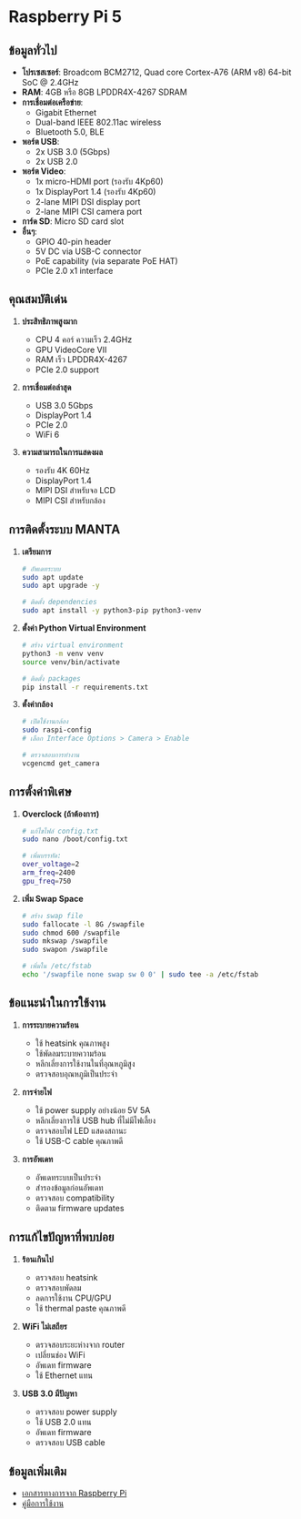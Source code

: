 # Raspberry Pi 5

## ข้อมูลทั่วไป

- **โปรเซสเซอร์**: Broadcom BCM2712, Quad core Cortex-A76 (ARM v8) 64-bit SoC @ 2.4GHz
- **RAM**: 4GB หรือ 8GB LPDDR4X-4267 SDRAM
- **การเชื่อมต่อเครือข่าย**:
  - Gigabit Ethernet
  - Dual-band IEEE 802.11ac wireless
  - Bluetooth 5.0, BLE
- **พอร์ต USB**:
  - 2x USB 3.0 (5Gbps)
  - 2x USB 2.0
- **พอร์ต Video**:
  - 1x micro-HDMI port (รองรับ 4Kp60)
  - 1x DisplayPort 1.4 (รองรับ 4Kp60)
  - 2-lane MIPI DSI display port
  - 2-lane MIPI CSI camera port
- **การ์ด SD**: Micro SD card slot
- **อื่นๆ**:
  - GPIO 40-pin header
  - 5V DC via USB-C connector
  - PoE capability (via separate PoE HAT)
  - PCIe 2.0 x1 interface

## คุณสมบัติเด่น

1. **ประสิทธิภาพสูงมาก**

   - CPU 4 คอร์ ความเร็ว 2.4GHz
   - GPU VideoCore VII
   - RAM เร็ว LPDDR4X-4267
   - PCIe 2.0 support

2. **การเชื่อมต่อล่าสุด**

   - USB 3.0 5Gbps
   - DisplayPort 1.4
   - PCIe 2.0
   - WiFi 6

3. **ความสามารถในการแสดงผล**
   - รองรับ 4K 60Hz
   - DisplayPort 1.4
   - MIPI DSI สำหรับจอ LCD
   - MIPI CSI สำหรับกล้อง

## การติดตั้งระบบ MANTA

1. **เตรียมการ**

   ```bash
   # อัพเดทระบบ
   sudo apt update
   sudo apt upgrade -y

   # ติดตั้ง dependencies
   sudo apt install -y python3-pip python3-venv
   ```

2. **ตั้งค่า Python Virtual Environment**

   ```bash
   # สร้าง virtual environment
   python3 -m venv venv
   source venv/bin/activate

   # ติดตั้ง packages
   pip install -r requirements.txt
   ```

3. **ตั้งค่ากล้อง**

   ```bash
   # เปิดใช้งานกล้อง
   sudo raspi-config
   # เลือก Interface Options > Camera > Enable

   # ตรวจสอบการทำงาน
   vcgencmd get_camera
   ```

## การตั้งค่าพิเศษ

1. **Overclock (ถ้าต้องการ)**

   ```bash
   # แก้ไขไฟล์ config.txt
   sudo nano /boot/config.txt

   # เพิ่มบรรทัด:
   over_voltage=2
   arm_freq=2400
   gpu_freq=750
   ```

2. **เพิ่ม Swap Space**

   ```bash
   # สร้าง swap file
   sudo fallocate -l 8G /swapfile
   sudo chmod 600 /swapfile
   sudo mkswap /swapfile
   sudo swapon /swapfile

   # เพิ่มใน /etc/fstab
   echo '/swapfile none swap sw 0 0' | sudo tee -a /etc/fstab
   ```

## ข้อแนะนำในการใช้งาน

1. **การระบายความร้อน**

   - ใช้ heatsink คุณภาพสูง
   - ใช้พัดลมระบายความร้อน
   - หลีกเลี่ยงการใช้งานในที่อุณหภูมิสูง
   - ตรวจสอบอุณหภูมิเป็นประจำ

2. **การจ่ายไฟ**

   - ใช้ power supply อย่างน้อย 5V 5A
   - หลีกเลี่ยงการใช้ USB hub ที่ไม่มีไฟเลี้ยง
   - ตรวจสอบไฟ LED แสดงสถานะ
   - ใช้ USB-C cable คุณภาพดี

3. **การอัพเดท**
   - อัพเดทระบบเป็นประจำ
   - สำรองข้อมูลก่อนอัพเดท
   - ตรวจสอบ compatibility
   - ติดตาม firmware updates

## การแก้ไขปัญหาที่พบบ่อย

1. **ร้อนเกินไป**

   - ตรวจสอบ heatsink
   - ตรวจสอบพัดลม
   - ลดการใช้งาน CPU/GPU
   - ใช้ thermal paste คุณภาพดี

2. **WiFi ไม่เสถียร**

   - ตรวจสอบระยะห่างจาก router
   - เปลี่ยนช่อง WiFi
   - อัพเดท firmware
   - ใช้ Ethernet แทน

3. **USB 3.0 มีปัญหา**
   - ตรวจสอบ power supply
   - ใช้ USB 2.0 แทน
   - อัพเดท firmware
   - ตรวจสอบ USB cable

## ข้อมูลเพิ่มเติม

- [เอกสารทางการจาก Raspberry Pi](https://www.raspberrypi.org/documentation/hardware/raspberrypi5/README.md)
- [คู่มือการใช้งาน](https://www.raspberrypi.org/documentation/usage/README.md)
